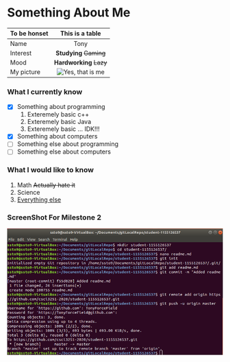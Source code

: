 # Something About Me

To be honset | This is a table
---|:---:
Name|Tony
Interest| **Studying** <del>Gaming</del>
Mood| **Hardworking** <del>Lazy</del>
My picture|![Yes, that is me](https://media.giphy.com/media/o0vwzuFwCGAFO/giphy.gif)


### What I currently know
- [x] Something about programming
  1. Exteremely basic c++
  2. Exteremely basic Java
  3. Exteremely basic ... IDK!!!
- [x] Something about computers
- [ ] Something else about programming
- [ ] Something else about computers

### What I would like to know
1. Math <del>Actually hate it</del>
2. Science
3. [Everything else](https://sociorocketnewsen.files.wordpress.com/2016/07/mind-blown.gif?w=580&h=435)

### ScreenShot For Milestone 2
![Screenshot](https://github.com/csci3251-2020/student-1155126537/blob/master/1155126537_milestone2.png)
